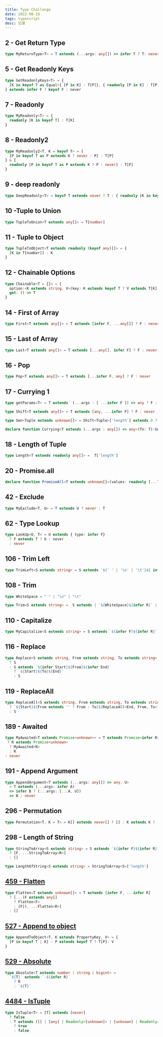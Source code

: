 ```yaml
---
title: Type Challenge
date: 2022-08-16
tags: typescript
desc: 记录
---
```


## 2 - Get Return Type
```ts
type MyReturnType<T> = T extends (...args: any[]) => infer T ? T: never
```

## 5 - Get Readonly Keys
```ts
type GetReadonlyKeys<T> = {
  [K in keyof T as Equal<{ [P in K] : T[P]}, { readonly [P in K] : T[P]}> extends true ? K : never] : T[K]
} extends infer F ? keyof F : never
```

## 7 - Readonly
```ts
type MyReadonly<T> = {
  readonly [K in keyof T] : T[K]
} 
```

## 8 - Readonly2
```ts 
type MyReadonly2<T, K = keyof T> = {
  [P in keyof T as P extends K ? never : P] : T[P]
} & {
  readonly [P in keyof T as P extends K ? P : never] : T[P]
}
```

## 9 - deep readonly
``` ts
type DeepReadonly<T> = keyof T extends never ? T : { readonly [K in keyof T]: DeepReadonly<T[K]>}
```

## 10 -Tuple to Union
```ts
type TupleToUnion<T extends any[]> = T[number]
```

## 11 - Tuple to Object
```ts
type TupleToObject<T extends readonly (keyof any)[]> = {
  [K in T[number]] : K
}
```

## 12 - Chainable Options
```ts
type Chainable<T = {}> = {
  option:<K extends string, V>(key: K extends keyof T ? V extends T[K] ? never : K : K, value: V) => Chainable<Omit<T,K> & Record<K,V>>
  get: () => T
}
```

## 14 - First of Array
```ts 
type First<T extends any[]> = T extends [infer F, ...any[]] ? F : never
```

## 15 - Last of Array
```ts 
type Last<T extends any[]> = T extends [...any[], infer F] ? F : never
```

## 16 - Pop
```ts 
type Pop<T extends any[]> = T extends [...infer F, any] ? F : never
```

## 17 - Currying 1
```ts 
type getParams<T> = T extends  (...args : [ ...infer F ]) => any ? F : never

type Shift<T extends any[]> = T extends [any, ...infer F] ? F : never

type Gen<Tuple extends unknown[]> = Shift<Tuple>['length'] extends 0 ? (a: Tuple[0]) => true : (a: Tuple[0]) => Gen<Shift<Tuple>>

declare function Currying<T extends (...args : any[]) => any>(fn: T):Gen<getParams<T>> 
```

## 18 - Length of Tuple
```ts
type Length<T extends readonly any[]> =  T['length']
```

## 20 - Promise.all
```ts 
declare function PromiseAll<T extends unknown[]>(values: readonly [...T]): Promise<{[ P in keyof T]: T[P] extends Promise<infer R> ? R : T[P]}>
```

## 42 - Exclude
```ts
type MyExclude<T, U> = T extends U ? never : T
```

## 62 - Type Lookup
```ts
type LookUp<U, T> = U extends { type: infer F} 
  ? F extends T ? U : never 
  : never
```

## 106 - Trim Left
```ts
type TrimLeft<S extends string> = S extends `${' ' | '\n' | '\t'}${ infer R}` ? TrimLeft<R> : S
```

## 108 - Trim
```ts 
type WhiteSpace = " " | "\n" | "\t"

type Trim<S extends string> =  S extends | `${WhiteSpace}${infer R}` | `${infer R}${WhiteSpace}` ? Trim<R> : S  
```

## 110 - Capitalize
```ts 
type MyCapitalize<S extends string> = S extends `${infer F}${infer R}` ? `${Uppercase<F>}${R}` : S
```

## 116 - Replace
```ts
type Replace<S extends string, From extends string, To extends string> = From extends '' 
  ? S 
  : S extends `${infer Start}${From}${infer End}`
    ? `${Start}${To}${End}`
    : S
```

## 119 - ReplaceAll
```ts 
type ReplaceAll<S extends string, From extends string, To extends string> = S extends `${infer Start}${From}${infer End}`
  ? `${Start}${From extends '' ? From : To}${ReplaceAll<End, From, To>}`
  : S
```

## 189 - Awaited
```ts
type MyAwaited<T extends Promise<unknown>> = T extends Promise<infer R>
 ? R extends Promise<unknown>
  ? MyAwaited<R>
  : R
: never
```

## 191 - Append Argument
```ts
type AppendArgument<T extends (...args: any[]) => any, U> 
  = T extends (...args: infer A) 
  => infer B ? (...args: [...A, U]) 
  => B : never
```

## 296 - Permutation
```ts
type Permutation<T, K = T> = K[] extends never[] ? [] : K extends K ? [K, ...Permutation<Exclude<T,K>>] : never
```

## 298 - Length of String
```ts
type StringToArray<S extends string> = S extends `${infer F}${infer R}`
  ? [F, ...StringToArray<R>]
  : []

type LengthOfString<S extends string> = StringToArray<S>['length']
```

## [459 - Flatten](https://github.com/type-challenges/type-challenges/issues?q=is%3Aissue+Flatten+is%3Aopen)
```ts
type Flatten<T extends unknown[]> = T extends [infer F, ...infer R] 
  ? [...(F extends any[] 
    ? Flatten<F> 
    : [F]), ...Flatten<R>] 
  : []
```

## [527 - Append to object](https://github.com/type-challenges/type-challenges/issues?q=is%3Aissue+Append%20to%20object+is%3Aopen)
```ts
type AppendToObject<T, K extends PropertyKey, V> = {
  [P in keyof T | K] : P extends keyof T ? T[P]: V
}
```

## [529 - Absolute](https://github.com/type-challenges/type-challenges/issues?q=is%3Aissue+Absolute+is%3Aopen)
```ts
type Absolute<T extends number | string | bigint> = 
  `${T}` extends `-${infer R}`
    ? R
    : `${T}`
```
## [4484 - IsTuple](https://github.com/type-challenges/type-challenges/issues?q=label%3A4484+label%3Aanswer)
```ts
type IsTuple<T> = [T] extends [never]
  ? false
  : T extends ([] | [any] | Readonly<[unknown]> | [unknown] | Readonly<[any]>) 
    ? true
    : false
```
